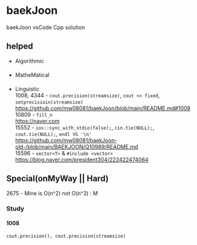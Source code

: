 # baekJoon
baekJoon vsCode Cpp solution

## helped
- Algorithmic   
　  
- MatheMatical  
  　
- Linguistic  
1008, 4344 - `cout.precision(streamsize)`, `cout << fixed`, `setprecisioin(streamsize)`  
https://github.com/mw08081/baekJoon/blob/main/README.md#1008
10809 - `fill_n`    
https://naver.com  
15552 - `ios::sync_with_stdio(false);`, `cin.tie(NULL);`, `cout.tie(NULL);`, ```endl VS '\n'```  
https://github.com/mw08081/baekJoon-old-/blob/main/BAEKJOON/Q10989/README.md  
15596 - `vector<T>` & `#include <vector>`    
https://blog.naver.com/president304/222422474064  


## Special(onMyWay || Hard)
2675 - Mine is O(n^2) not O(n^3) : M


### Study
#### 1008
`cout.precision(), cout.precision(streamsize)`
